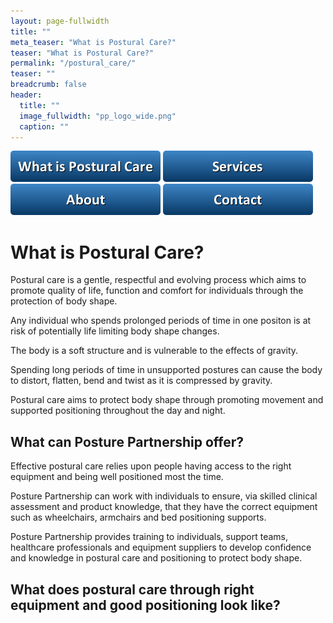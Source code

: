 ```yaml
---
layout: page-fullwidth
title: ""
meta_teaser: "What is Postural Care?"
teaser: "What is Postural Care?"
permalink: "/postural_care/"
teaser: ""
breadcrumb: false
header:
  title: ""
  image_fullwidth: "pp_logo_wide.png"
  caption: ""
---
```

[<img src="../images/buttons/button_what-is-postural-care.png">](/../postural_care/)
[<img src="../images/buttons/button_services.png">](/../services/)
[<img src="../images/buttons/button_about.png">](/../about/)
[<img src="../images/buttons/button_contact.png">](/../contact/)

# What is Postural Care?

Postural care is a gentle, respectful and evolving process which aims to promote quality of life, function and comfort for individuals through the protection of body shape.

Any individual who spends prolonged periods of time in one positon is at risk of potentially life limiting body shape changes.

The body is a soft structure and is vulnerable to the effects of gravity.

Spending long periods of time in unsupported postures can cause the body to distort, flatten, bend and twist as it is compressed by gravity. 

Postural care aims to protect body shape through promoting movement and supported positioning throughout the day and night.

## What can Posture Partnership offer?

Effective postural care relies upon people having access to the right equipment and being well positioned most the time.

Posture Partnership can work with individuals to ensure, via skilled clinical assessment and product knowledge, that they have the correct equipment such as wheelchairs, armchairs and bed positioning supports.   

Posture Partnership provides training to individuals, support teams, healthcare professionals and equipment suppliers to develop confidence and knowledge in postural care and positioning to protect body shape.  

## What does postural care through right equipment and good positioning look like?

<BR>
